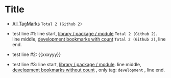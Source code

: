# Title

* [All TagMarks](https://pwnfan.github.io/tagmark) `Total 2 (Github 2)`

* test line #1: line start, [library / package / module](https://pwnfan.github.io/tagmark?tags=library) `Total 2 (Github 2)`. line middle, [development bookmarks with count](https://pwnfan.github.io/tagmark?tags=dev) `Total 2 (Github 2)`, line end.
* test line #2: {{xxxyyy}}
* test line #3: line start, [library / package / module](https://pwnfan.github.io/tagmark?tags=library). line middle, [development bookmarks without count](https://pwnfan.github.io/tagmark?tags=dev+AND+license) , only tag: `development` , line end.
